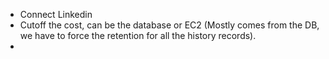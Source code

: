 - Connect Linkedin
- Cutoff the cost, can be the database or EC2 (Mostly comes from the DB, we have to force the retention for all the history records).
- 